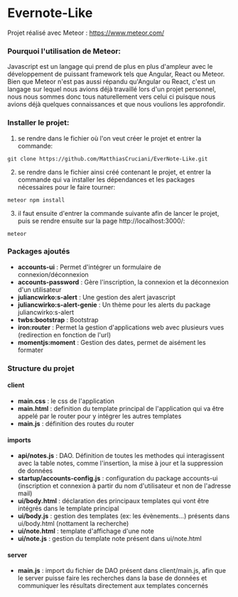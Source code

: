 # Evernote-Like

Projet réalisé avec Meteor : https://www.meteor.com/


### Pourquoi l'utilisation de Meteor:

Javascript est un langage qui prend de plus en plus d'ampleur avec le développement de puissant framework tels que Angular, React ou Meteor. Bien que Meteor n'est pas aussi répandu qu'Angular ou React, c'est un langage sur lequel nous avions déjà travaillé lors d'un projet personnel, nous nous sommes donc tous naturellement vers celui ci puisque nous avions déjà quelques connaissances et que nous voulions les approfondir.


### Installer le projet:

1. se rendre dans le fichier où l'on veut créer le projet et entrer la commande:
  ```
  git clone https://github.com/MatthiasCruciani/EverNote-Like.git
  ```
  
2. se rendre dans le fichier ainsi créé contenant le projet, et entrer la commande qui va installer les dépendances et les packages nécessaires pour le faire tourner:
  ```
  meteor npm install
  ```
  
3. il faut ensuite d'entrer la commande suivante afin de lancer le projet, puis se rendre ensuite sur la page http://localhost:3000/:
  ```
  meteor
  ```
  
  
### Packages ajoutés

- **accounts-ui** : Permet d'intégrer un formulaire de connexion/déconnexion
- **accounts-password** : Gère l'inscription, la connexion et la déconnexion d'un utilisateur
- **juliancwirko:s-alert** : Une gestion des alert javascript
- **juliancwirko:s-alert-genie** : Un thème pour les alerts du package juliancwirko:s-alert
- **twbs:bootstrap** : Bootstrap
- **iron:router** : Permet la gestion d'applications web avec plusieurs vues (redirection en fonction de l'url)
- **momentjs:moment** : Gestion des dates, permet de aisément les formater


### Structure du projet

#### client

- **main.css** : le css de l'application
- **main.html** : definition du template principal de l'application qui va être appelé par le router pour y intégrer les autres templates
- **main.js** : définition des routes du router

#### imports

- **api/notes.js** : DAO. Définition de toutes les methodes qui interagissent avec la table notes, comme l'insertion, la mise à jour et la suppression de données
- **startup/accounts-config.js** : configuration du package accounts-ui (inscription et connexion à partir du nom d'utilisateur et non de l'adresse mail)
- **ui/body.html** : déclaration des principaux templates qui vont être intégrés dans le template principal
- **ui/body.js** : gestion des templates (ex: les évènements...) présents dans ui/body.html (nottament la recherche)
- **ui/note.html** : template d'affichage d'une note
- **ui/note.js** : gestion du template note présent dans ui/note.html

#### server

- **main.js** : import du fichier de DAO présent dans client/main.js, afin que le server puisse faire les recherches dans la base de données et communiquer les résultats directement aux templates concernés
